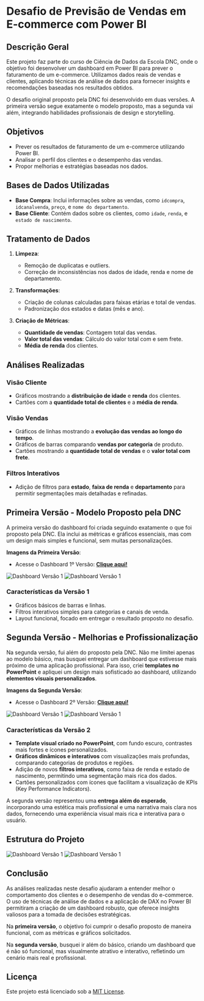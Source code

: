 # Desafio de Previsão de Vendas em E-commerce com Power BI

## Descrição Geral

Este projeto faz parte do curso de Ciência de Dados da Escola DNC, onde o objetivo foi desenvolver um dashboard em Power BI para prever o faturamento de um e-commerce. Utilizamos dados reais de vendas e clientes, aplicando técnicas de análise de dados para fornecer insights e recomendações baseadas nos resultados obtidos.

O desafio original proposto pela DNC foi desenvolvido em duas versões. A primeira versão segue exatamente o modelo proposto, mas a segunda vai além, integrando habilidades profissionais de design e storytelling.

## Objetivos

- Prever os resultados de faturamento de um e-commerce utilizando Power BI.
- Analisar o perfil dos clientes e o desempenho das vendas.
- Propor melhorias e estratégias baseadas nos dados.

## Bases de Dados Utilizadas

- **Base Compra**: Inclui informações sobre as vendas, como `idcompra`, `idcanalvenda`, `preço`, e `nome do departamento`.
- **Base Cliente**: Contém dados sobre os clientes, como `idade`, `renda`, e `estado de nascimento`.

## Tratamento de Dados

1. **Limpeza**:
   - Remoção de duplicatas e outliers.
   - Correção de inconsistências nos dados de idade, renda e nome de departamento.

2. **Transformações**:
   - Criação de colunas calculadas para faixas etárias e total de vendas.
   - Padronização dos estados e datas (mês e ano).

3. **Criação de Métricas**:
   - **Quantidade de vendas**: Contagem total das vendas.
   - **Valor total das vendas**: Cálculo do valor total com e sem frete.
   - **Média de renda** dos clientes.

## Análises Realizadas

### Visão Cliente

- Gráficos mostrando a **distribuição de idade** e **renda** dos clientes.
- Cartões com a **quantidade total de clientes** e a **média de renda**.

### Visão Vendas

- Gráficos de linhas mostrando a **evolução das vendas ao longo do tempo**.
- Gráficos de barras comparando **vendas por categoria** de produto.
- Cartões mostrando a **quantidade total de vendas** e o **valor total com frete**.

### Filtros Interativos

- Adição de filtros para **estado**, **faixa de renda** e **departamento** para permitir segmentações mais detalhadas e refinadas.

## Primeira Versão - Modelo Proposto pela DNC

A primeira versão do dashboard foi criada seguindo exatamente o que foi proposto pela DNC. Ela inclui as métricas e gráficos essenciais, mas com um design mais simples e funcional, sem muitas personalizações.

**Imagens da Primeira Versão**:
- Acesse o Dashboard 1º Versão: <strong><a href="https://app.powerbi.com/view?r=eyJrIjoiM2FiMzM4OTctNmIxNi00MGUyLWJhM2QtNzcyOGNlYmU5MDYxIiwidCI6IjI2ZGY0NTFkLWUwMGQtNGJjMC04OGY5LTExMGFkZDVlZDc5OSJ9&pageName=43ce07e459c179a20992">Clique aqui!</strong></a>

![Dashboard Versão 1](./asset/base/img/vendaV1.png)
![Dashboard Versão 1](./asset/base/img/compraV1.png)

### Características da Versão 1

- Gráficos básicos de barras e linhas.
- Filtros interativos simples para categorias e canais de venda.
- Layout funcional, focado em entregar o resultado proposto no desafio.

## Segunda Versão - Melhorias e Profissionalização

Na segunda versão, fui além do proposto pela DNC. Não me limitei apenas ao modelo básico, mas busquei entregar um dashboard que estivesse mais próximo de uma aplicação profissional. Para isso, criei **templates no PowerPoint** e apliquei um design mais sofisticado ao dashboard, utilizando **elementos visuais personalizados**.

**Imagens da Segunda Versão**:

- Acesse o Dashboard 2º Versão: <strong><a href="https://app.powerbi.com/view?r=eyJrIjoiODc0MTU4YWQtYWUwZS00MDVmLWI3OTctOGFjYWJkMGJhZDk5IiwidCI6IjI2ZGY0NTFkLWUwMGQtNGJjMC04OGY5LTExMGFkZDVlZDc5OSJ9&pageName=723cced0010020015803">Clique aqui!</strong></a>

![Dashboard Versão 1](./asset/base/img/vendasV2.png)
![Dashboard Versão 1](./asset/base/img/compraV2.png)

### Características da Versão 2

- **Template visual criado no PowerPoint**, com fundo escuro, contrastes mais fortes e ícones personalizados.
- **Gráficos dinâmicos e interativos** com visualizações mais profundas, comparando categorias de produtos e regiões.
- Adição de novos **filtros interativos**, como faixa de renda e estado de nascimento, permitindo uma segmentação mais rica dos dados.
- Cartões personalizados com ícones que facilitam a visualização de KPIs (Key Performance Indicators).

A segunda versão representou uma **entrega além do esperado**, incorporando uma estética mais profissional e uma narrativa mais clara nos dados, fornecendo uma experiência visual mais rica e interativa para o usuário.

## Estrutura do Projeto

![Dashboard Versão 1](./asset/base/img/estrutura01.png)
![Dashboard Versão 1](./asset/base/img/estrutura02.png)

## Conclusão

As análises realizadas neste desafio ajudaram a entender melhor o comportamento dos clientes e o desempenho de vendas do e-commerce. O uso de técnicas de análise de dados e a aplicação de DAX no Power BI permitiram a criação de um dashboard robusto, que oferece insights valiosos para a tomada de decisões estratégicas.

Na **primeira versão**, o objetivo foi cumprir o desafio proposto de maneira funcional, com as métricas e gráficos solicitados.

Na **segunda versão**, busquei ir além do básico, criando um dashboard que é não só funcional, mas visualmente atrativo e interativo, refletindo um cenário mais real e profissional.

## Licença

Este projeto está licenciado sob a [MIT License](LICENSE).
